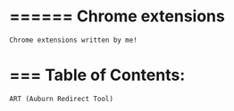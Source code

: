 ======
Chrome extensions
======
    Chrome extensions written by me!

===
Table of Contents:
===
    ART (Auburn Redirect Tool)
